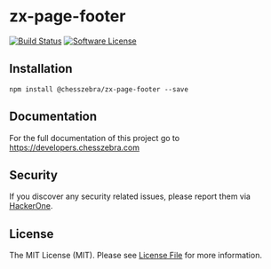 # zx-page-footer

[![Build Status][ico-travis]][link-travis]
[![Software License][ico-license]](LICENSE.md)

## Installation
```
npm install @chesszebra/zx-page-footer --save
```

## Documentation

For the full documentation of this project go to https://developers.chesszebra.com

## Security

If you discover any security related issues, please report them via [HackerOne][link-hackerone].

## License

The MIT License (MIT). Please see [License File](LICENSE.md) for more information.

[ico-license]: https://img.shields.io/badge/license-MIT-brightgreen.svg?style=flat-square
[ico-travis]: https://img.shields.io/travis/chesszebra/zx-page-footer/master.svg?style=flat-square

[link-travis]: https://travis-ci.org/chesszebra/zx-page-footer
[link-hackerone]: https://hackerone.com/chesszebra

